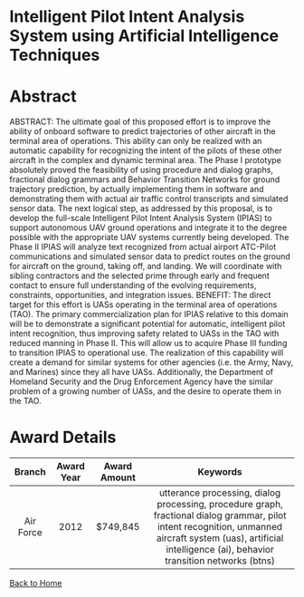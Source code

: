 
Intelligent Pilot Intent Analysis System using Artificial Intelligence Techniques
=================================================================================

# Abstract


ABSTRACT:  The ultimate goal of this proposed effort is to improve the ability of onboard software to predict trajectories of other aircraft in the terminal area of operations.  This ability can only be realized with an automatic capability for recognizing the intent of the pilots of these other aircraft in the complex and dynamic terminal area.  The Phase I prototype absolutely proved the feasibility of using procedure and dialog graphs, fractional dialog grammars and Behavior Transition Networks for ground trajectory prediction, by actually implementing them in software and demonstrating them with actual air traffic control transcripts and simulated sensor data.    The next logical step, as addressed by this proposal, is to develop the full-scale Intelligent Pilot Intent Analysis System (IPIAS) to support autonomous UAV ground operations and integrate it to the degree possible with the appropriate UAV systems currently being developed.  The Phase II IPIAS will analyze text recognized from actual airport ATC-Pilot communications and simulated sensor data to predict routes on the ground for aircraft on the ground, taking off, and landing.  We will coordinate with sibling contractors and the selected prime through early and frequent contact to ensure full understanding of the evolving requirements, constraints, opportunities, and integration issues.     BENEFIT:  The direct target for this effort is UASs operating in the terminal area of operations (TAO).  The primary commercialization plan for IPIAS relative to this domain will be to demonstrate a significant potential for automatic, intelligent pilot intent recognition, thus improving safety related to UASs in the TAO with reduced manning in Phase II.  This will allow us to acquire Phase III funding to transition IPIAS to operational use.  The realization of this capability will create a demand for similar systems for other agencies (i.e. the Army, Navy, and Marines) since they all have UASs.  Additionally, the Department of Homeland Security and the Drug Enforcement Agency have the similar problem of a growing number of UASs, and the desire to operate them in the TAO.  

# Award Details

|Branch|Award Year|Award Amount|Keywords|
| :---: | :---: | :---: | :---: |
|Air Force|2012|$749,845|utterance processing, dialog processing, procedure graph, fractional dialog grammar, pilot intent recognition, unmanned aircraft system (uas), artificial intelligence (ai), behavior transition networks (btns)|
  
  


[Back to Home](https://github.com/chrischow/dod_sbir_awards#1338)